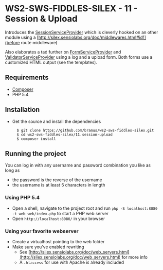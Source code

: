 # WS2-SWS-FIDDLES-SILEX - 11 - Session & Upload

Introduces the [SessionServiceProvider](http://silex.sensiolabs.org/doc/providers/session.html) which is cleverly hooked on an other module using a [http://silex.sensiolabs.org/doc/middlewares.html#id1](before route middleware)

Also elaborates a tad further on [FormServiceProvider](http://silex.sensiolabs.org/doc/providers/form.html) and [ValidatorServiceProvider](http://silex.sensiolabs.org/doc/providers/validator.html) using a log and a upload form. Both forms use a customized HTML output (see the templates).

## Requirements

- [Composer](http://getcomposer.org/)
- PHP 5.4

## Installation

- Get the source and install the dependencies

		$ git clone https://github.com/bramus/ws2-sws-fiddles-silex.git
		$ cd ws2-sws-fiddles-silex/11.session-upload
		$ composer install

## Running the project

You can log in with any username and password combination you like as long as
- the password is the reverse of the username
- the username is at least 5 characters in length

### Using PHP 5.4

- Open a shell, navigate to the project root and run `php -S localhost:8080 -t web web/index.php` to start a PHP web server
- Open `http://localhost:8080/` in your browser

### Using your favorite webserver

- Create a virtualhost pointing to the web folder
- Make sure you've enabled rewriting
	- See [http://silex.sensiolabs.org/doc/web_servers.html](http://silex.sensiolabs.org/doc/web_servers.html) for more info
	- A `.htaccess` for use with Apache is already included